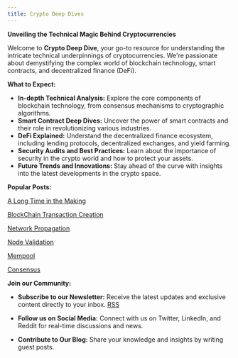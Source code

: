 ```yaml
---
title: Crypto Deep Dives
---
```

<head>
<link rel="alternate" type="application/atom+xml" title="{{ site.title }}" href="/feed.xml">
</head>

**Unveiling the Technical Magic Behind Cryptocurrencies**

Welcome to **Crypto Deep Dive**, your go-to resource for understanding the intricate technical underpinnings of cryptocurrencies. We're passionate about demystifying the complex world of blockchain technology, smart contracts, and decentralized finance (DeFi).

**What to Expect:**

* **In-depth Technical Analysis:** Explore the core components of blockchain technology, from consensus mechanisms to cryptographic algorithms.
* **Smart Contract Deep Dives:** Uncover the power of smart contracts and their role in revolutionizing various industries.
* **DeFi Explained:** Understand the decentralized finance ecosystem, including lending protocols, decentralized exchanges, and yield farming.
* **Security Audits and Best Practices:** Learn about the importance of security in the crypto world and how to protect your assets.
* **Future Trends and Innovations:** Stay ahead of the curve with insights into the latest developments in the crypto space.

**Popular Posts:**

[A Long Time in the Making](https://lewisbakkero.github.io/tibidabo/2024/12/08/A-Long-Time-in-the-Making.html)

[BlockChain Transaction Creation](https://lewisbakkero.github.io/tibidabo/2024/12/21/Decoding-Transaction-Creation.html)

[Network Propagation](https://lewisbakkero.github.io/tibidabo/2024/12/22/Network-Propagation.html)

[Node Validation](https://lewisbakkero.github.io/tibidabo/2024/12/23/Node-Validation.html)

[Mempool](https://lewisbakkero.github.io/tibidabo/2024/12/26/Mempool.html)

[Consensus](https://lewisbakkero.github.io/tibidabo/2024/12/28/Consensus.html)

**Join our Community:**

* **Subscribe to our Newsletter:** Receive the latest updates and exclusive content directly to your inbox.
<a class="btn btn-rss" href="/feed.xml" target="_blank">RSS</a>

* **Follow us on Social Media:** Connect with us on Twitter, LinkedIn, and Reddit for real-time discussions and news.
* **Contribute to Our Blog:** Share your knowledge and insights by writing guest posts.



